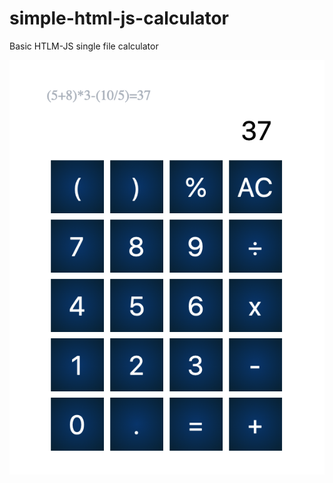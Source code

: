 # simple-html-js-calculator
Basic HTLM-JS single file calculator

![alt text](https://github.com/eddxw/simple-html-js-calculator/blob/master/img/screenshot.png?raw=true)
